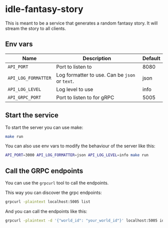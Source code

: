 # idle-fantasy-story
This is meant to be a service that generates a random fantasy story. It will stream the story to all clients.

## Env vars
| Name                  | Description                                    | Default |
|-----------------------|------------------------------------------------|---------|
| `API_PORT`            | Port to listen to                              | 8080    |
| `API_LOG_FORMATTER`   | Log formatter to use. Can be `json` or `text`. | json    |
| `API_LOG_LEVEL`       | Log level to use                               | info    |
| `API_GRPC_PORT`       | Port to listen to for gRPC                     | 5005    |

## Start the service
To start the server you can use make:
```bash
make run
```

You can also use env vars to modify the behaviour of the server like this:
```bash
API_PORT=3000 API_LOG_FORMATTER=json API_LOG_LEVEL=info make run
```

## Call the GRPC endpoints
You can use the `grpcurl` tool to call the endpoints.

This way you can discover the grpc endpoints:
```bash
grpcurl -plaintext localhost:5005 list  
```

And you can call the endpoints like this:
```bash
grpcurl -plaintext -d '{"world_id": "your_world_id"}' localhost:5005 idlefantasystory.v1.StoryService/GetWorldState
```

